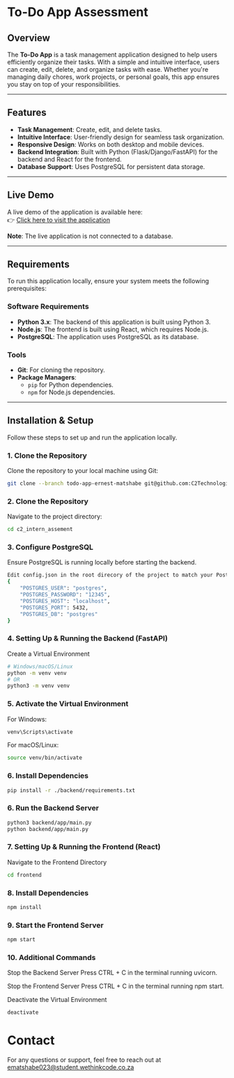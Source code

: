 # To-Do App Assessment

## Overview
The **To-Do App** is a task management application designed to help users efficiently organize their tasks. With a simple and intuitive interface, users can create, edit, delete, and organize tasks with ease. Whether you're managing daily chores, work projects, or personal goals, this app ensures you stay on top of your responsibilities.

---

## Features
- **Task Management**: Create, edit, and delete tasks.
- **Intuitive Interface**: User-friendly design for seamless task organization.
- **Responsive Design**: Works on both desktop and mobile devices.
- **Backend Integration**: Built with Python (Flask/Django/FastAPI) for the backend and React for the frontend.
- **Database Support**: Uses PostgreSQL for persistent data storage.

---

## Live Demo
A live demo of the application is available here:  
👉 [Click here to visit the application](https://c2-intern-assement.vercel.app/)

**Note**: The live application is not connected to a database.

---

## Requirements
To run this application locally, ensure your system meets the following prerequisites:

### Software Requirements
- **Python 3.x**: The backend of this application is built using Python 3.
- **Node.js**: The frontend is built using React, which requires Node.js.
- **PostgreSQL**: The application uses PostgreSQL as its database.

### Tools
- **Git**: For cloning the repository.
- **Package Managers**:
  - `pip` for Python dependencies.
  - `npm` for Node.js dependencies.

---

## Installation & Setup
Follow these steps to set up and run the application locally.

### 1. Clone the Repository
Clone the repository to your local machine using Git:
```bash
git clone --branch todo-app-ernest-matshabe git@github.com:C2Technologies/c2_intern_assement.git
```

### 2. Clone the Repository
Navigate to the project directory:
```bash
cd c2_intern_assement
```

### 3. Configure PostgreSQL
Ensure PostgreSQL is running locally before starting the backend.
```bash
Edit config.json in the root direcory of the project to match your PostgreSQL credentials:
{
    "POSTGRES_USER": "postgres",
    "POSTGRES_PASSWORD": "12345",
    "POSTGRES_HOST": "localhost",
    "POSTGRES_PORT": 5432,
    "POSTGRES_DB": "postgres"
}
```

### 4. Setting Up & Running the Backend (FastAPI)
Create a Virtual Environment
```bash
# Windows/macOS/Linux
python -m venv venv
# OR
python3 -m venv venv
```

### 5. Activate the Virtual Environment
For Windows:
```bash
venv\Scripts\activate
```

For macOS/Linux:
```bash
source venv/bin/activate
```

### 6. Install Dependencies
```bash
pip install -r ./backend/requirements.txt
```

### 6. Run the Backend Server
```bash
python3 backend/app/main.py
python backend/app/main.py
```

### 7. Setting Up & Running the Frontend (React)
Navigate to the Frontend Directory
```bash
cd frontend
```

### 8.  Install Dependencies
```bash
npm install
```

### 9.  Start the Frontend Server
```bash
npm start
```


### 10. Additional Commands
Stop the Backend Server
Press CTRL + C in the terminal running uvicorn.

Stop the Frontend Server
Press CTRL + C in the terminal running npm start.

Deactivate the Virtual Environment
```bash
deactivate
```

# Contact
For any questions or support, feel free to reach out at ematshabe023@student.wethinkcode.co.za

